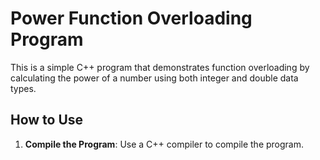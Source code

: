 # Power Function Overloading Program

This is a simple C++ program that demonstrates function overloading by calculating the power of a number using both integer and double data types.

## How to Use

1. **Compile the Program**:
   Use a C++ compiler to compile the program.
